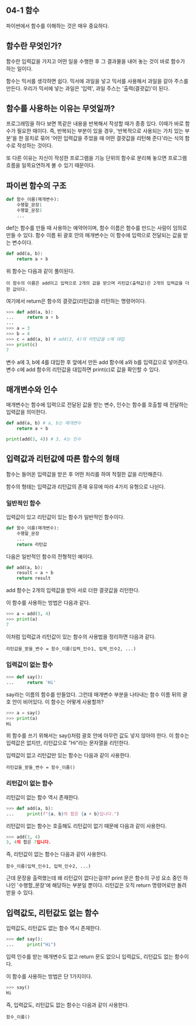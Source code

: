 ## 04-1 함수

파이썬에서 함수를 이해하는 것은 매우 중요하다.

## 함수란 무엇인가?

함수란 입력값을 가지고 어떤 일을 수행한 후 그 결과물을 내어 놓는 것이 바로 함수가 하는 일이다.

함수는 믹서를 생각하면 쉽다. 믹서에 과일을 넣고 믹서를 사용해서 과일을 갈아 주스를 만든다. 우리가 믹서에 넣는 과일은 '입력', 과일 주스는 '출력(결괏값)'이 된다.

## 함수를 사용하는 이유는 무엇일까?

프로그래밍을 하다 보면 똑같은 내용을 반복해서 작성할 때가 종종 있다. 이때가 바로 함수가 필요한 때이다. 즉, 반복되는 부분이 있을 경우, '반복적으로 사용되는 가치 있는 부분'을 한 뭉치로 묶어 '어떤 입력값을 주었을 때 어떤 결괏값을 리턴해 준다'라는 식의 함수로 작성하는 것이다.

또 다른 이유는 자신이 작성한 프로그램을 기능 단위의 함수로 분리해 놓으면 프로그램 흐름을 일목요연하게 볼 수 있기 때문이다.

## 파이썬 함수의 구조

```python
def 함수_이름(매개변수):
    수행할_문장1
    수행할_문장2
    ...
```

def는 함수를 만들 때 사용하는 예약어이며, 함수 이름은 함수를 만드는 사람이 임의로 만들 수 있다. 함수 이름 뒤 괄호 안의 매개변수는 이 함수에 입력으로 전달되는 값을 받는 변수이다.

```python
def add(a, b):
    return a + b
```

위 함수는 다음과 같이 풀이된다.

```
이 함수의 이름은 add이고 입력으로 2개의 값을 받으며 리턴값(출력값)은 2개의 입력값을 더한 값이다.
```

여기에서 return은 함수의 결괏값(리턴값)을 리턴하는 명령어이다.

```python
>>> def add(a, b):
...     return a + b
...
>>> a = 3
>>> b = 4
>>> c = add(a, b) # add(3, 4)의 리턴값을 c에 대입
>>> print(c)
7
```

변수 a에 3, b에 4를 대입한 후 앞에서 만든 add 함수에 a와 b를 입력값으로 넣어준다. 변수 c에 add 함수의 리턴값을 대입하면 print(c)로 값을 확인할 수 있다.
 
## 매개변수와 인수

매개변수는 함수에 입력으로 전달된 값을 받는 변수, 인수는 함수를 호출할 때 전달하는 입력값을 의미한다.

```python
def add(a, b) # a, b는 매개변수
    return a + b

print(add(3, 4)) # 3, 4는 인수
```

## 입력값과 리턴값에 따른 함수의 형태

함수는 들어온 입력값을 받은 후 어떤 처리를 하여 적절한 값을 리턴해준다.

함수의 형태는 입력값과 리턴값의 존재 유뮤에 따라 4가지 유형으로 나뉜다.

### 일반적인 함수

입력값이 있고 리턴값이 있는 함수가 일반적인 함수이다.

```python
def 함수_이름(매개변수):
    수행할_문장
    ...
    return 리턴값
```

다음은 일반적인 함수의 전형적인 예이다.

```python
def add(a, b):
    result = a + b
    return result
```

add 함수는 2개의 입력값을 받아 서로 더한 결괏값을 리턴한다.

이 함수를 사용하는 방법은 다음과 같다.

```python
>>> a = add(3, 4)
>>> print(a)
7
```

이처럼 입력값과 리턴값이 있는 함수의 사용법을 정리하면 다음과 같다.

```
리턴값을_받을_변수 = 함수_이름(입력_인수1, 입력_인수2, ...)
```

### 입력값이 없는 함수

```python
>>> def say():
...     return 'Hi'
```

say라는 이름의 함수를 만들었다. 그런데 매개변수 부분을 나타내는 함수 이름 뒤의 괄호 안이 비어있다. 이 함수는 어떻게 사용할까?

```python
>>> a = say()
>>> print(a)
Hi
```

위 함수를 쓰기 위해서는 say()처럼 괄호 안에 아무런 값도 넣지 않아야 한다. 이 함수는 입력값은 없지만, 리턴값으로 "Hi"라는 문자열을 리턴한다.

입력값이 없고 리턴값만 있는 함수는 다음과 같이 사용한다.

```
리턴값을_받을_변수 = 함수_이름()
```

### 리턴값이 없는 함수

리턴값이 없는 함수 역시 존재한다.

```python
>>> def add(a, b):
...     print(f"{a, b}의 합은 {a + b}입니다.")
```

리턴값이 없는 함수는 호출해도 리턴값이 없기 때문에 다음과 같이 사용한다.

```python
>>> add(3, 4)
3, 4의 합은 7입니다.
```

즉, 리턴값이 없는 함수는 다음과 같이 사용한다.

```
함수_이름(입력_인수1, 입력_인수2, ...)
```

근데 문장을 출력했는데 왜 리턴값이 없다는걸까? print 문은 함수의 구성 요소 중인 하나인 '수행할_문장'에 해당하는 부분일 뿐이다. 리턴값은 오직 return 명령어로만 돌려받을 수 있다.

## 입력값도, 리턴값도 없는 함수

입력값도, 리턴값도 없는 함수 역시 존재한다.

```python
>>> def say():
...     print("Hi")
```

입력 인수를 받는 매개변수도 없고 return 문도 없으니 입력값도, 리턴값도 없는 함수이다.

이 함수를 사용하는 방법은 단 1가지이다.

```python
>>> say()
Hi
```

즉, 입력값도, 리턴값도 없는 함수는 다음과 같이 사용한다.

```
함수_이름()
```


